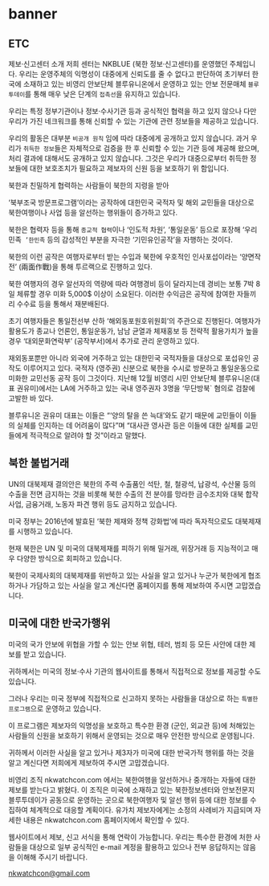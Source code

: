 # banner
ETC
-------------
제보·신고센터 소개
저희 센터는 NKBLUE (북한 정보·신고센터)를 운영했던 주체입니다. 우리는 운영주체의 익명성이 대중에게 신뢰도를 줄 수 없다고 판단하여 초기부터 한국에 소재하고 있는 비영리 안보단체 블루유니온에서 운영하고 있는 안보 전문매체 `블루투데이`를 통해 매우 낮은 단계의 `접촉선`을 유지하고 있습니다.

우리는 특정 정부기관이나 정보·수사기관 등과 공식적인 협력을 하고 있지 않으나 다만 우리가 가진 네크워크를 통해 신뢰할 수 있는 기관에 관련 정보들을 제공하고 있습니다.

우리의 활동은 대부분 `비공개 원칙` 임에 따라 대중에게 공개하고 있지 않습니다. 과거 우리가 `취득한 정보`들은 자체적으로 검증을 한 후 신뢰할 수 있는 기관 등에 제공해 왔으며, 처리 결과에 대해서도 공개하고 있지 않습니다. 그것은 우리가 대중으로부터 취득한 정보들에 대한 보호조치가 필요하고 제보자의 신원 등을 보호하기 위 함입니다.


북한과 친밀하게 협력하는 사람들이 북한의 지령을 받아 

‘북부조국 방문프로그램’이라는 공작하에 대한민국 국적자 및 해외 교민들을 대상으로 북한여행이나 사업 등을 알선하는 행위들이 증가하고 있다.

북한은 협력자 등을 통해 `종교적 협력`이나 ‘인도적 차원’, ‘통일운동’ 등으로 포장해 ‘우리민족` ’한민족` 등의 감성적인 부분을 자극한 ‘기민유인공작’을 자행하는 것이다.

북한의 이런 공작은 여행자로부터 받는 수입과 북한에 우호적인 인사포섭이라는 ‘양면작전’ (兩面作戰)을 통해 투르랙으로 진행하고 있다. 

북한 여행자의 경우 알선자의 역량에 따라 여행경비 등이 달라지는데 경비는 보통 7박 8일 체류할 경우 미화 5,000$ 이상이 소요된다. 이러한 수익금은 공작에 참여한 자들끼리 수수료 등을 통해서 재분배된다.

초기 여행자들은 통일전선부 산하 ‘해외동포원호위원회’의 주관으로 진행된다. 여행자가 활용도가 종교나 언론인, 통일운동가, 남남 균열과 체재홍보 등 전략적 활용가치가 높을 경우 ‘대외문화연락부’ (공작부서)에서 추가로 관리 운영하고 있다.

재외동포뿐만 아니라 외국에 거주하고 있는 대한민국 국적자들을 대상으로 포섭유인 공작도 이루어지고 있다. 국적자 (영주권) 신분으로 북한을 수시로 방문하고 통일운동으로 미화한 교민선동 공작 등이 그것이다. 지난해 12월 비영리 시민 안보단체 블루유니온(대표 권유미)에서는 LA에 거주하고 있는 국내 영주권자 3명을 ‘무단방북` 혐의로 검찰에 고발한 바 있다.

블루유니온 권유미 대표는 이들은 “‘양의 탈을 쓴 늑대’와도 같기 때문에 교민들이 이들의 실체를 인지하는 데 어려움이 많다”며 “대사관 영사관 등은 이들에 대한 실체를 교민들에게 적극적으로 알려야 할 것”이라고 말했다.

북한 불법거래
-------------

UN의 대북제재 결의안은 북한의 주력 수출품인 석탄, 철, 철광석, 납광석, 수산물 등의 수출을 전면 금지하는 것을 비롯해 북한 수출의 전 분야를 망라한 금수조치와 대북 합작 사업, 금융거래, 노동자 파견 행위 등도 금지하고 있습니다.

미국 정부는 2016년에 발효된 ‘북한 제재와 정책 강화법’에 따라 독자적으로도 대북제재를 시행하고 있습니다.

현재 북한은 UN 및 미국의 대북제재를 피하기 위해 밀거래, 위장거래 등 지능적이고 매우 다양한 방식으로 회피하고 있습니다.

북한이 국제사회의 대북제재를 위반하고 있는 사실을 알고 있거나 누군가 북한에게 협조하거나 가담하고 있는 사실을 알고 계신다면 홈페이지를 통해 제보하여 주시면 고맙겠습니다.

미국에 대한 반국가행위
-------------

미국의 국가 안보에 위협을 가할 수 있는 안보 위협, 테러, 범죄 등 모든 사안에 대한 제보를 받고 있습니다.

귀하께서는 미국의 정보·수사 기관의 웹사이트를 통해서 직접적으로 정보를 제공할 수도 있습니다.

그러나 우리는 미국 정부에 직접적으로 신고하지 못하는 사람들을 대상으로 하는 `특별한 프로그램`으로 운영하고 있습니다.

이 프로그램은 제보자의 익명성을 보호하고 특수한 환경 (군인, 외교관 등)에 처해있는 사람들의 신원을 보호하기 위해서 운영되는 것으로 매우 안전한 방식으로 운영됩니다.

귀하께서 이러한 사실을 알고 있거나 제3자가 미국에 대한 반국가적 행위를 하는 것을 알고 계신다면 저희에게 제보하여 주시면 고맙겠습니다.

비영리 조직 nkwatchcon.com 에서는 북한여행을 알선하거나 중개하는 자들에 대한 제보를 받는다고 밝혔다. 
이 조직은 미국에 소재하고 있는 북한정보센터와 안보전문지 블루투데이가 공동으로 운영하는 곳으로 북한여행자 및 알선 행위 등에 대한 정보를 수집하여 체계적으로 대응할 계획이다.
유가치 제보자에게는 소정의 사례비가 지급되며 자세한 내용은 nkwatchcon.com 홈페이지에서 확인할 수 있다.

웹사이트에서 제보, 신고 서식을 통해 연락이 가능합니다. 우리는 특수한 환경에 처한 사람들을 대상으로 일부 공식적인 e-mail 계정을 활용하고 있으나 전부 응답하지는 않음을 이해해 주시기 바랍니다.

nkwatchcon@gmail.com
